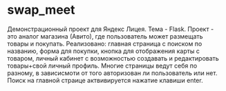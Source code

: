 # swap_meet

Демонстрационный проект для Яндекс Лицея. Тема - Flask.
Проект - это аналог магазина (Авито), где пользователь может размещать товары и покупать.
Реализовано: главная страница с поиском по названию, форма для покупки, кнопка для отображения карты с товаром, личный кабинет с возможностью создавать и редактировать товары+свой личный профиль. Многие страницы ведут себя по разному, в зависисмоти от того авторизован ли пользователь или нет.
Поиск на главной страице актвивируется нажатие клавиши enter.
